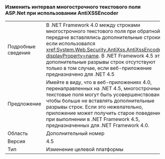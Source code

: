 ### <a name="multi-line-aspnet-textbox-spacing-changed-when-using-antixssencoder"></a>Изменить интервал многострочного текстового поля ASP.Net при использовании AntiXSSEncoder

|   |   |
|---|---|
|Подробные сведения|В .NET Framework 4.0 между строками многострочного текстового поля при обратной передаче вставлялись дополнительные строки, если использовался <xref:System.Web.Security.AntiXss.AntiXssEncoder?displayProperty=name>. В .NET Framework 4.5 эти дополнительные разрывы строк отсутствуют только в том случае, если веб-приложение предназначено для .NET 4.5|
|Предложение|Имейте в виду, что в веб-приложениях 4.0, перенаправленных на .NET 4.5, многострочные текстовые поля могут быть усовершенствованы, чтобы больше не вставлять дополнительные разрывы строк. Если это нежелательно, приложение может получить старое поведение при выполнении в .NET Framework 4.5, предназначенных для .NET Framework 4.0.|
|Область|Дополнительный номер|
|Версия|4.5|
|Тип|Изменение целевой платформы|


